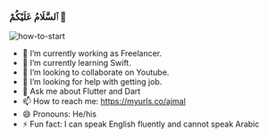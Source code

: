 ### ٱلسَّلَامُ عَلَيْكُمْ 👋

![how-to-start](https://user-images.githubusercontent.com/96195451/184384887-574a479d-36c5-44ab-ba73-6b100e7cf728.gif)


- 🔭 I’m currently working as Freelancer.
- 🌱 I’m currently learning Swift.
- 👯 I’m looking to collaborate on Youtube.
- 🤔 I’m looking for help with getting job.
- 💬 Ask me about Flutter and Dart
- 📫 How to reach me: https://myurls.co/ajmal
- 😄 Pronouns: He/his
- ⚡ Fun fact: I can speak English fluently and cannot speak Arabic 
